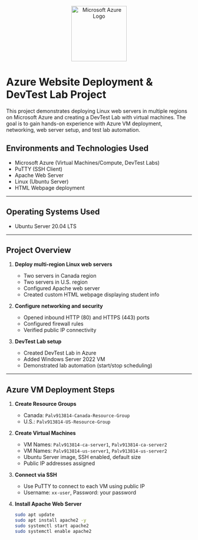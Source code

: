 <p align="center">
  <img src="https://logo.svgcdn.com/l/microsoft-azure.svg" alt="Microsoft Azure Logo" width="150"/>
</p>

<h1>Azure Website Deployment & DevTest Lab Project</h1>
This project demonstrates deploying Linux web servers in multiple regions on Microsoft Azure and creating a DevTest Lab with virtual machines. The goal is to gain hands-on experience with Azure VM deployment, networking, web server setup, and test lab automation.

<h2>Environments and Technologies Used</h2>

- Microsoft Azure (Virtual Machines/Compute, DevTest Labs)
- PuTTY (SSH Client)
- Apache Web Server
- Linux (Ubuntu Server)
- HTML Webpage deployment

---

<h2>Operating Systems Used</h2>

- Ubuntu Server 20.04 LTS

---

<h2>Project Overview</h2>

1. **Deploy multi-region Linux web servers**
   - Two servers in Canada region
   - Two servers in U.S. region
   - Configured Apache web server
   - Created custom HTML webpage displaying student info

2. **Configure networking and security**
   - Opened inbound HTTP (80) and HTTPS (443) ports
   - Configured firewall rules
   - Verified public IP connectivity

3. **DevTest Lab setup**
   - Created DevTest Lab in Azure
   - Added Windows Server 2022 VM
   - Demonstrated lab automation (start/stop scheduling)

---

<h2>Azure VM Deployment Steps</h2>

1. **Create Resource Groups**
   - Canada: `Palv913814-Canada-Resource-Group`
   - U.S.: `Palv913814-US-Resource-Group`

2. **Create Virtual Machines**
   - VM Names: `Palv913814-ca-server1`, `Palv913814-ca-server2`
   - VM Names: `Palv913814-us-server1`, `Palv913814-us-server2`
   - Ubuntu Server image, SSH enabled, default size
   - Public IP addresses assigned

3. **Connect via SSH**
   - Use PuTTY to connect to each VM using public IP
   - Username: `xx-user`, Password: your password

4. **Install Apache Web Server**
   ```bash
   sudo apt update
   sudo apt install apache2 -y
   sudo systemctl start apache2
   sudo systemctl enable apache2
